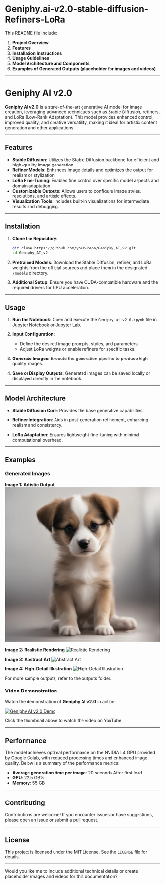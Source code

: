 # Geniphy.ai-v2.0-stable-diffusion-Refiners-LoRa

This README file include:

1. **Project Overview**
2. **Features**
3. **Installation Instructions**
4. **Usage Guidelines**
5. **Model Architecture and Components**
6. **Examples of Generated Outputs (placeholder for images and videos)**


---

# Geniphy AI v2.0

**Geniphy AI v2.0** is a state-of-the-art generative AI model for image creation, leveraging advanced techniques such as Stable Diffusion, refiners, and LoRa (Low-Rank Adaptation). This model provides enhanced control, improved quality, and creative versatility, making it ideal for artistic content generation and other applications.

---

## **Features**

- **Stable Diffusion**: Utilizes the Stable Diffusion backbone for efficient and high-quality image generation.
- **Refiner Models**: Enhances image details and optimizes the output for realism or stylization.
- **LoRa Fine-Tuning**: Enables fine control over specific model aspects and domain adaptation.
- **Customizable Outputs**: Allows users to configure image styles, resolutions, and artistic effects.
- **Visualization Tools**: Includes built-in visualizations for intermediate results and debugging.
  
---

## **Installation**

1. **Clone the Repository**:
   ```bash
   git clone https://github.com/your-repo/Geniphy_AI_v2.git
   cd Geniphy_AI_v2
   ```

2. **Pretrained Models**:
   Download the Stable Diffusion, refiner, and LoRa weights from the official sources and place them in the designated `/models` directory.

3. **Additional Setup**:
   Ensure you have CUDA-compatible hardware and the required drivers for GPU acceleration.

---

## **Usage**

1. **Run the Notebook**:
   Open and execute the `Geniphy_ai_v2_0.ipynb` file in Jupyter Notebook or Jupyter Lab.

2. **Input Configuration**:
   - Define the desired image prompts, styles, and parameters.
   - Adjust LoRa weights or enable refiners for specific tasks.

3. **Generate Images**:
   Execute the generation pipeline to produce high-quality images.

4. **Save or Display Outputs**:
   Generated images can be saved locally or displayed directly in the notebook.

---

## **Model Architecture**

- **Stable Diffusion Core**:
  Provides the base generative capabilities.
  
- **Refiner Integration**:
  Aids in post-generation refinement, enhancing realism and consistency.
  
- **LoRa Adaptation**:
  Ensures lightweight fine-tuning with minimal computational overhead.

---

## **Examples**

### Generated Images
**Image 1: Artistic Output**
![Artistic Output](https://github.com/ajay197/Geniphy.ai-v2.0-stable-diffusion-Refiners-LoRa/blob/035e90225bf6b904b8984efc37afeb9af36c8774/Geniphy.ai%20v2.0_outputs/image%20(3).webp)

**Image 2: Realistic Rendering**
![Realistic Rendering](Geniphy.ai_v2.0_outputs/image%20(5).webp)

**Image 3: Abstract Art**
![Abstract Art](Geniphy.ai_v2.0_outputs/image%20(6).webp)

**Image 4: High-Detail Illustration**
![High-Detail Illustration](Geniphy.ai_v2.0_outputs/image%20(8).webp)

For more sample outputs, refer to the outputs folder.

### Video Demonstration

Watch the demonstration of **Geniphy AI v2.0** in action:

[![Geniphy AI v2.0 Demo](https://img.youtube.com/vi/oo0RfFPfim0/maxresdefault.jpg)](https://www.youtube.com/watch?v=oo0RfFPfim0)

Click the thumbnail above to watch the video on YouTube.


---

## Performance
The model achieves optimal performance on the NVIDIA L4 GPU provided by Google Colab, with reduced processing times and enhanced image quality. Below is a summary of the performance metrics:

- **Average generation time per image**: 20 seconds After first load
- **GPU**: 22.5 GB%
- **Memory**: 55 GB

---

## **Contributing**

Contributions are welcome! If you encounter issues or have suggestions, please open an issue or submit a pull request.

---

## **License**

This project is licensed under the MIT License. See the `LICENSE` file for details.

---

Would you like me to include additional technical details or create placeholder images and videos for this documentation?
